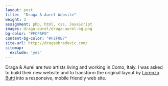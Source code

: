 ```yaml
---
layout: post
title:  "Draga & Aurel Website"
weight: 2
assignment: php, html, css, JavaScript
images: draga-aurel/draga-aurel-bg.png
bg-color: "#FCFAF0"
content-bg-color: "#F2F0E7"
site-url: http://dragaobradovic.com/
sitemap:
  exclude: 'yes'
---
```

Draga & Aurel are two artists living and working in Como, Italy. I was asked to build their new website and to transform the original layout by [Lorenzo Butti](http://lorenzobutti.com) into a responsive, mobile friendly web site.
